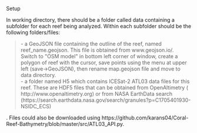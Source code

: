 Setup </br>

In working directory, there should be a folder called data containing a subfolder for each reef being analyzed. Within each subfolder should be the following folders/files:
</br>
<blockquote>
- a GeoJSON file containing the outline of the reef, named reef_name.geojson. This file is obtained from www.geojson.io/. Switch to "OSM model" in bottom left corner of window, create a polygon of reef with the cursor, save points using the menu at upper left (save->GeoJSON), then rename map.geojson file and move to data directory.</br>
- a folder named H5 which contains ICESat-2 ATL03 data files for this reef. These are HDF5 files that can be obtained from OpenAltimetry ( http://www.openaltimetry.org) or from NASA EarthData search (https://search.earthdata.nasa.gov/search/granules?p=C1705401930-NSIDC_ECS)
</blockquote>. Files could also be downloaded using https://github.com/karans04/Coral-Reef-Bathymetry/blob/master/src/ATL03_API.py. 
